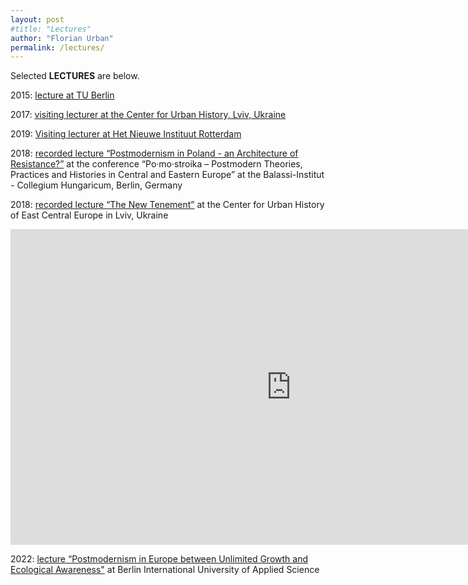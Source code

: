 ```yaml
---
layout: post
#title: "Lectures"
author: "Florian Urban"
permalink: /lectures/
---
```


Selected **LECTURES** are below. 


2015: [lecture at TU Berlin](https://www.sowi.hu-berlin.de/de/lehrbereiche/stadtsoz/think_drink/dateien/sose-15/thinkdrink18052015)

2017: [visiting lecturer at the Center for Urban History, Lviv, Ukraine](https://www.lvivcenter.org/en/discussions/return-to-the-center/)

2019: [Visiting lecturer at Het Nieuwe Instituut Rotterdam](https://nieuweinstituut.nl/en/projects/international-visitors-programme/florian-urban-us)

2018: [recorded lecture “Postmodernism in Poland - an Architecture of Resistance?”](https://www.youtube.com/watch?v=NBIzpfx6epg) at the conference “Po·mo·stroika – Postmodern Theories, Practices and Histories in Central and Eastern Europe” at the Balassi-Institut - Collegium Hungaricum, Berlin, Germany 

2018: [recorded lecture “The New Tenement”](https://www.youtube.com/watch?v=AgFnxE0iJZw) at the Center for Urban History of East Central Europe in Lviv, Ukraine 

<iframe width="897" height="505" src="https://www.youtube.com/embed/AgFnxE0iJZw" title="The New Tenement | Lecture by Florian Urban" frameborder="0" allow="accelerometer; autoplay; clipboard-write; encrypted-media; gyroscope; picture-in-picture; web-share" allowfullscreen></iframe>

2022: [lecture “Postmodernism in Europe between Unlimited Growth and Ecological Awareness"](https://www.lvivcenter.org/en/discussions/return-to-the-center/) at Berlin International University of Applied Science 